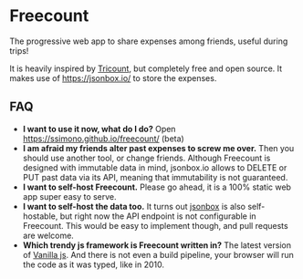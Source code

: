 # Freecount

The progressive web app to share expenses among friends, useful during trips!

It is heavily inspired by [Tricount](https://www.tricount.com/), but completely free and open source. It makes use of https://jsonbox.io/ to store the expenses.

## FAQ

- **I want to use it now, what do I do?** Open https://ssimono.github.io/freecount/ (beta)
- **I am afraid my friends alter past expenses to screw me over.** Then you should use another tool, or change friends. Although Freecount is designed with immutable data in mind, jsonbox.io allows to DELETE or PUT past data via its API, meaning that immutability is not guaranteed.
- **I want to self-host Freecount.** Please go ahead, it is a 100% static web app super easy to serve.
- **I want to self-host the data too.** It turns out [jsonbox](https://github.com/vasanthv/jsonbox) is also self-hostable, but right now the API endpoint is not configurable in Freecount. This would be easy to implement though, and pull requests are welcome.
- **Which trendy js framework is Freecount written in?** The latest version of [Vanilla js](http://vanilla-js.com/). And there is not even a build pipeline, your browser will run the code as it was typed, like in 2010.
